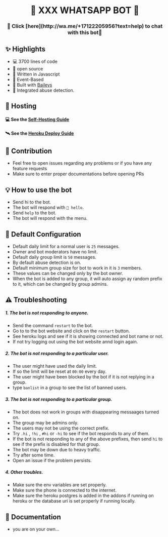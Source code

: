 <h1 align="center">🤖 XXX WHATSAPP BOT 🤖</h1>

<h3 align="center">🤖 Click [here](http://wa.me/+17122205956?text=help) to chat with this bot🤖</h3>


## ✨ Highlights

- 💻 3700 lines of code
- 💖 open source
- 💙 Written in Javascript
- 💛 Event-Based 
- 💝 Built with [Baileys](https://github.com/adiwajshing/baileys)
- 🖤 Integrated abuse detection.


## 💮 Hosting

#### 💻 See the [Self-Hosting Guide](/readme/self-hosting.md) 
#### 🛰️ See the [Heroku Deploy Guide](/readme/heroku-hosting.md)


## 💪 Contribution

+ Feel free to open issues regarding any problems or if you have any feature requests
+ Make sure to enter proper documentations before opening PRs


## 💡 How to use the bot

- Send hi to the bot.
- The bot will respond with `👋 hello`.
- Send `help` to the bot.
- The bot will respond with the menu.


## 🔧 Default Configuration

- Default daily limit for a normal user is `25` messages.
- Owner and bot moderators have no limit.
- Default daily group limit is `50` messages.
- By default abuse detection is on.
- Default minimum group size for bot to work in it is `3` members.
- These values can be changed only by the bot owner.
- When the bot is added to any group, it will auto assign ay random prefix to it, which can be changed by group admins.


## ⚠️ Troubleshooting

##### 1. The bot is not responding to anyone.
- Send the command `restart` to the bot.
- Go to to the bot website and click on the `restart` button.
- See heroku logs and see if it is showing connected and bot name or not.
- If not try logging out using the bot website annd login again.


##### 2. The bot is not responding to a particular user.
- The user might have used the daily limit.
- If so the limit will be reset at `00:00` every day.
- The user might have been blocked by the bot if it is not replying in a group.
- type `banlist` in a group to see the list of banned users.


##### 3. The bot is not responding to a particular group.
- The bot does not work in groups with disappearing messaages turned on.
- The group may be admins only.
- The users may not be using the correct prefix.
- Try `.hi` , `!hi` , `#hi` or `-hi` to see if the bot responds to any of them.
- If the bot is not responding to any of the above prefixes, then send `hi` to see if the prefix is disabled for that group.
- The bot may be down due to heavy traffic.
- Try after some time.
- Open an issue if the problem persists.


##### 4. Other troubles.
- Make sure the env variables are set properly.
- Make sure the phone is connected to the internet.
- Make sure the heroku postgres is added in the addons if running on heroku or the database uri is set properly if running locally.



## 📜 Documentation

- you are on your own...